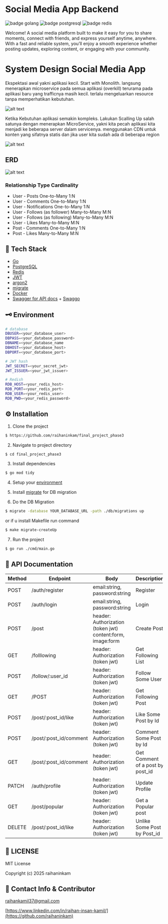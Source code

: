 # Social Media App Backend

![badge golang](https://img.shields.io/badge/Go-00ADD8?style=for-the-badge&logo=go&logoColor=white)
![badge postgresql](https://img.shields.io/badge/PostgreSQL-316192?style=for-the-badge&logo=postgresql&logoColor=white)
![badge redis](https://img.shields.io/badge/redis-%23DD0031.svg?&style=for-the-badge&logo=redis&logoColor=white)

Welcome!
A social media platform built to make it easy for you to share moments, connect with friends, and express yourself anytime, anywhere. With a fast and reliable system, you’ll enjoy a smooth experience whether posting updates, exploring content, or engaging with your community.

# System Design Social Media App

Ekspektasi awal yakni aplikasi kecil. Start with Monolith. langsung menerapkan microservice pada semua aplikasi (overkill) terurama pada aplikasi baru yang trafficnya masih kecil. terlalu mengeluarkan resource tanpa memperhatikan kebutuhan.

![alt text](image.png)

Ketika Kebutuhan aplikasi semakin kompleks. Lakukan Scalling Up salah satunya dengan menerapkan MicroService, yakni kita pecah aplikasi kita menjadi ke beberapa server dalam servicenya. menggunakan CDN untuk konten yang sifatnya statis dan jika user kita sudah ada di beberapa region

![alt text](image-1.png)

## ERD

![alt text](social_media.png)

### Relationship Type Cardinality

- User - Posts One-to-Many 1:N
- User - Comments One-to-Many 1:N
- User - Notifications One-to-Many 1:N
- User - Follows (as follower) Many-to-Many M:N
- User - Follows (as following) Many-to-Many M:N
- User - Likes Many-to-Many M:N
- Post - Comments One-to-Many 1:N
- Post - Likes Many-to-Many M:N

## 🔧 Tech Stack

- [Go](https://go.dev/dl/)
- [PostgreSQL](https://www.postgresql.org/download/)
- [Redis](https://redis.io/docs/latest/operate/oss_and_stack/install/archive/install-redis/install-redis-on-windows/)
- [JWT](https://github.com/golang-jwt/jwt)
- [argon2](https://pkg.go.dev/golang.org/x/crypto/argon2)
- [migrate](https://github.com/golang-migrate/migrate)
- [Docker](https://docs.docker.com/engine/install/ubuntu/#install-using-the-repository)
- [Swagger for API docs](https://swagger.io/) + [Swaggo](https://github.com/swaggo/swag)

## 🗝️ Environment

```bash
# database
DBUSER=<your_database_user>
DBPASS=<your_database_password>
DBNAME=<your_database_name
DBHOST=<your_database_host>
DBPORT=<your_database_port>

# JWT hash
JWT_SECRET=<your_secret_jwt>
JWT_ISSUER=<your_jwt_issuer>

# Redish
RDB_HOST=<your_redis_host>
RDB_PORT=<your_redis_port>
RDB_USER=<your_redis_user>
RDB_PWD=<your_redis_password>


```

## ⚙️ Installation

1. Clone the project

```sh
$ https://github.com/raihaninkam/final_project_phase3
```

2. Navigate to project directory

```sh
$ cd final_project_phase3
```

3. Install dependencies

```sh
$ go mod tidy
```

4. Setup your [environment](##-environment)

5. Install [migrate](https://github.com/golang-migrate/migrate/tree/master/cmd/migrate#installation) for DB migration

6. Do the DB Migration

```sh
$ migrate -database YOUR_DATABASE_URL -path ./db/migrations up
```

or if u install Makefile run command

```sh
$ make migrate-createUp
```

7. Run the project

```sh
$ go run ./cmd/main.go
```

## 🚧 API Documentation

| Method | Endpoint               | Body                                                       | Description                      |
| ------ | ---------------------- | ---------------------------------------------------------- | -------------------------------- |
| POST   | /auth/register         | email:string, password:string                              | Register                         |
| POST   | /auth/login            | email:string, password:string                              | Login                            |
| POST   | /post                  | header: Authorization (token jwt) content:form, image:form | Create Post                      |
| GET    | /folllowing            | header: Authorization (token jwt)                          | Get Following List               |
| POST   | /follow/:user_id       | header: Authorization (token jwt)                          | Follow Some User                 |
| GET    | /POST                  | header: Authorization (token jwt)                          | Get Following Post               |
| POST   | /post/:post_id/like    | header: Authorization (token jwt)                          | Like Some Post by Id             |
| POST   | /post/:post_id/comment | header: Authorization (token jwt)                          | Comment Some Post by Id          |
| GET    | /post/:post_id/comment | header: Authorization (token jwt)                          | Get Comment of a post by post_id |
| PATCH  | /auth/profile          | header: Authorization (token jwt)                          | Update Profile                   |
| GET    | /post/popular          | header: Authorization (token jwt)                          | Get a Popular post               |
| DELETE | /post/:post_id/like    | header: Authorization (token jwt)                          | Unlike Some Post by Post_id      |

## 📄 LICENSE

MIT License

Copyright (c) 2025 raihaninkam

## 📧 Contact Info & Contributor

raihankamil37@gmail.com

[https://www.linkedin.com/in/raihan-insan-kamil/](https://github.com/raihaninkam)
